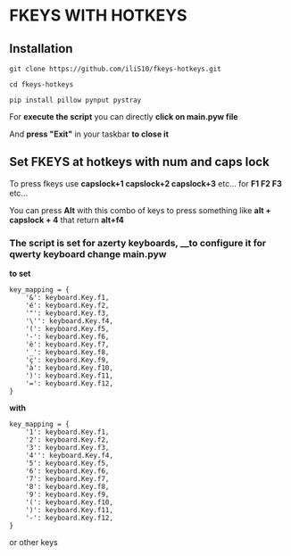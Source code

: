 # FKEYS WITH HOTKEYS

## Installation
```
git clone https://github.com/iliS10/fkeys-hotkeys.git
```
```
cd fkeys-hotkeys
```
```
pip install pillow pynput pystray
```
For __execute the script__ you can directly __click on main.pyw file__

And __press "Exit"__ in your taskbar __to close it__

## Set FKEYS at hotkeys with num and caps lock

To press fkeys use __capslock+1 capslock+2 capslock+3__ etc...
                          for __F1 F2 F3__ etc...
                          
You can press __Alt__ with this combo of keys to press something like __alt + capslock + 4__ that return __alt+f4__

### The script is set for azerty keyboards, __to configure it for qwerty keyboard change main.pyw
__to set__
```
key_mapping = {
    '&': keyboard.Key.f1,
    'é': keyboard.Key.f2,
    '"': keyboard.Key.f3,
    '\'': keyboard.Key.f4,
    '(': keyboard.Key.f5,
    '-': keyboard.Key.f6,
    'è': keyboard.Key.f7,
    '_': keyboard.Key.f8,
    'ç': keyboard.Key.f9,
    'à': keyboard.Key.f10,
    ')': keyboard.Key.f11,
    '=': keyboard.Key.f12,
}
```
__with__
```
key_mapping = {
    '1': keyboard.Key.f1,
    '2': keyboard.Key.f2,
    '3': keyboard.Key.f3,
    '4'': keyboard.Key.f4,
    '5': keyboard.Key.f5,
    '6': keyboard.Key.f6,
    '7': keyboard.Key.f7,
    '8': keyboard.Key.f8,
    '9': keyboard.Key.f9,
    '(': keyboard.Key.f10,
    ')': keyboard.Key.f11,
    '-': keyboard.Key.f12,
}
```
or other keys

